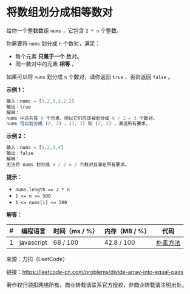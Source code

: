 # 将数组划分成相等数对

给你一个整数数组 `nums` ，它包含 `2 * n` 个整数。

你需要将 `nums` 划分成 `n` 个数对，满足：

- 每个元素 **只属于一个** 数对。
- 同一数对中的元素 **相等** 。

如果可以将 `nums` 划分成 `n` 个数对，请你返回 `true` ，否则返回 `false` 。

**示例 1：**

``` javascript
输入：nums = [3,2,3,2,2,2]
输出：true
解释：
nums 中总共有 6 个元素，所以它们应该被划分成 6 / 2 = 3 个数对。
nums 可以划分成 (2, 2) ，(3, 3) 和 (2, 2) ，满足所有要求。
```

**示例 2：**

``` javascript
输入：nums = [1,2,3,4]
输出：false
解释：
无法将 nums 划分成 4 / 2 = 2 个数对且满足所有要求。
```

**提示：**

- `nums.length == 2 * n`
- `1 <= n <= 500`
- `1 <= nums[i] <= 500`

**解答：**

**#**|**编程语言**|**时间（ms / %）**|**内存（MB / %）**|**代码**
--|--|--|--|--
1|javascript|68 / 100|42.8 / 100|[朴素方法](./javascript/ac_v1.js)

来源：力扣（LeetCode）

链接：https://leetcode-cn.com/problems/divide-array-into-equal-pairs

著作权归领扣网络所有。商业转载请联系官方授权，非商业转载请注明出处。
